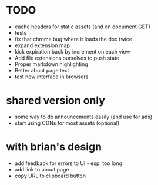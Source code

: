 # TODO
* cache headers for static assets (and on document GET)
* tests
* fix that chrome bug where it loads the doc twice
* expand extension map
* kick expiration back by increment on each view
* Add file extensions ourselves to push state
* Proper markdown highlighting
* Better about page text
* test new interface in browsers


# shared version only
* some way to do announcements easily (and use for ads)
* start using CDNs for most assets (optional)


# with brian's design
* add feedback for errors to UI - esp. too long
* add link to about page
* copy URL to clipboard button
